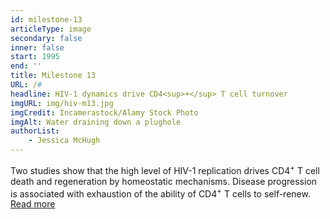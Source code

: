 ```yaml
---
id: milestone-13
articleType: image
secondary: false
inner: false
start: 1995
end: ''
title: Milestone 13
URL: /#
headline: HIV-1 dynamics drive CD4<sup>+</sup> T cell turnover
imgURL: img/hiv-m13.jpg
imgCredit: Incamerastock/Alamy Stock Photo
imgAlt: Water draining down a plughole
authorList:
    - Jessica McHugh
---
```

Two studies show that the high level of HIV-1 replication drives CD4<sup>+</sup> T cell death and regeneration by homeostatic mechanisms. Disease progression is associated with exhaustion of the ability of CD4<sup>+</sup> T cells to self-renew. <a href="#">Read more</a>